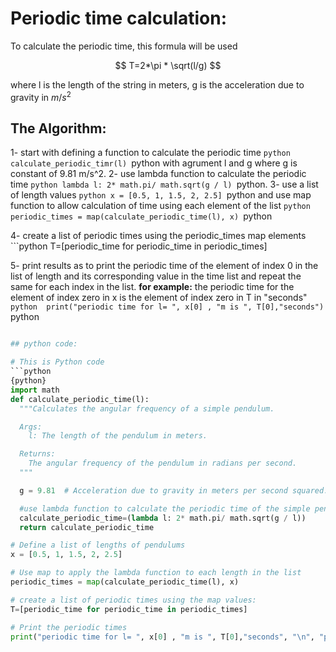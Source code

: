 # Periodic time calculation:
To calculate the periodic time, this formula will be used

$$
T=2*\pi * \sqrt(l/g)
$$

where l is the length of the string in meters, g is the acceleration due to gravity in $m/s^2$
## The Algorithm:
1- start with defining a function to calculate the periodic time ```python calculate_periodic_timr(l) ```python  with agrument l and g where g is constant of 9.81 m/s^2.
2- use lambda function to calculate the periodic time ```python lambda l: 2* math.pi/ math.sqrt(g / l) ```python. 
3- use a list of length values ```python x = [0.5, 1, 1.5, 2, 2.5] ```python  and use map function to allow calculation of time using each element of the list ```python  periodic_times = map(calculate_periodic_time(l), x) ```python

4- create a list of periodic times using the periodic_times map elements ```python  T=[periodic_time for periodic_time in periodic_times] 

5- print results as to print the periodic time of the element of index 0 in the list of length and its corresponding value in the time list and repeat the same for each index in the list. 
**for example:** the periodic time for the element of index zero in x is the element of index zero in T in "seconds" ```python  print("periodic time for l= ", x[0] , "m is ", T[0],"seconds") ```python

```python 

## python code:

# This is Python code
```python
{python}
import math
def calculate_periodic_time(l):
  """Calculates the angular frequency of a simple pendulum.

  Args:
    l: The length of the pendulum in meters.

  Returns:
    The angular frequency of the pendulum in radians per second.
  """

  g = 9.81  # Acceleration due to gravity in meters per second squared.

  #use lambda function to calculate the periodic time of the simple pendulum where l is the length of the string.
  calculate_periodic_time=(lambda l: 2* math.pi/ math.sqrt(g / l))
  return calculate_periodic_time

# Define a list of lengths of pendulums
x = [0.5, 1, 1.5, 2, 2.5]

# Use map to apply the lambda function to each length in the list
periodic_times = map(calculate_periodic_time(l), x)

# create a list of periodic times using the map values:
T=[periodic_time for periodic_time in periodic_times]

# Print the periodic times
print("periodic time for l= ", x[0] , "m is ", T[0],"seconds", "\n", "periodic time for l= ", x[1] , "m is ", T[1],"seconds","\n", "periodic time for l= ", x[2] , "m is ", T[2], "seconds", "\n", "periodic time for l= ", x[3] , "m is ", T[3],"seconds","\n", "periodic time for l= ", x[4] , "m is ", T[4],"seconds",)
